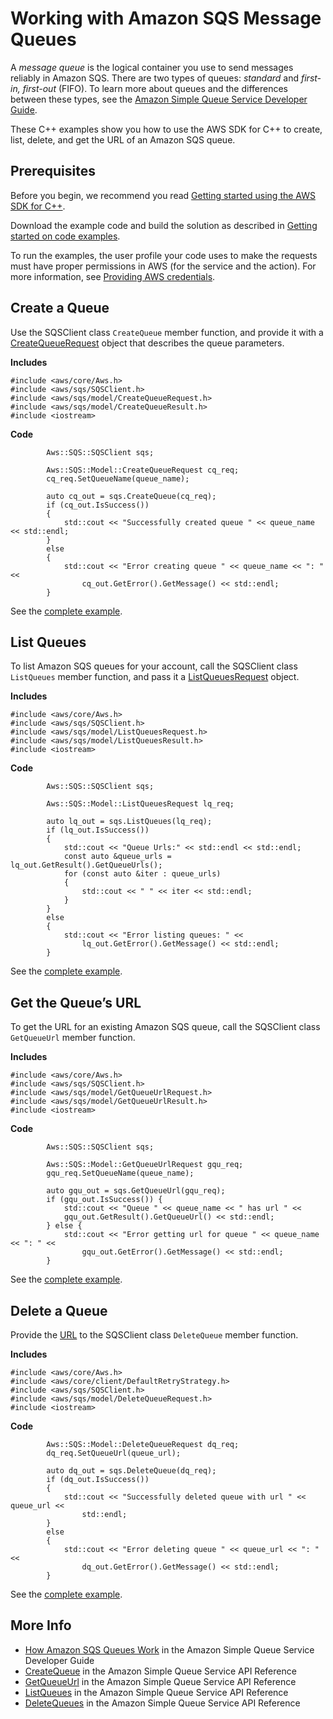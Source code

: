 # Working with Amazon SQS Message Queues<a name="examples-sqs-message-queues"></a>

A *message queue* is the logical container you use to send messages reliably in Amazon SQS\. There are two types of queues: *standard* and *first\-in, first\-out* \(FIFO\)\. To learn more about queues and the differences between these types, see the [Amazon Simple Queue Service Developer Guide](https://docs.aws.amazon.com/AWSSimpleQueueService/latest/SQSDeveloperGuide/)\.

These C\+\+ examples show you how to use the AWS SDK for C\+\+ to create, list, delete, and get the URL of an Amazon SQS queue\.

## Prerequisites<a name="codeExamplePrereq"></a>

Before you begin, we recommend you read [Getting started using the AWS SDK for C\+\+](getting-started.md)\. 

Download the example code and build the solution as described in [Getting started on code examples](getting-started-code-examples.md)\. 

To run the examples, the user profile your code uses to make the requests must have proper permissions in AWS \(for the service and the action\)\. For more information, see [Providing AWS credentials](credentials.md)\.

## Create a Queue<a name="sqs-create-queue"></a>

Use the SQSClient class `CreateQueue` member function, and provide it with a [CreateQueueRequest](https://sdk.amazonaws.com/cpp/api/LATEST/class_aws_1_1_s_q_s_1_1_model_1_1_create_queue_request.html) object that describes the queue parameters\.

 **Includes** 

```
#include <aws/core/Aws.h>
#include <aws/sqs/SQSClient.h>
#include <aws/sqs/model/CreateQueueRequest.h>
#include <aws/sqs/model/CreateQueueResult.h>
#include <iostream>
```

 **Code** 

```
        Aws::SQS::SQSClient sqs;

        Aws::SQS::Model::CreateQueueRequest cq_req;
        cq_req.SetQueueName(queue_name);

        auto cq_out = sqs.CreateQueue(cq_req);
        if (cq_out.IsSuccess())
        {
            std::cout << "Successfully created queue " << queue_name << std::endl;
        }
        else
        {
            std::cout << "Error creating queue " << queue_name << ": " <<
                cq_out.GetError().GetMessage() << std::endl;
        }
```

See the [complete example](https://github.com/awsdocs/aws-doc-sdk-examples/tree/main/cpp/example_code/sqs/create_queue.cpp)\.

## List Queues<a name="sqs-list-queues"></a>

To list Amazon SQS queues for your account, call the SQSClient class `ListQueues` member function, and pass it a [ListQueuesRequest](https://sdk.amazonaws.com/cpp/api/LATEST/class_class_aws_1_1_s_q_s_1_1_model_1_1_list_queues_request.html) object\.

 **Includes** 

```
#include <aws/core/Aws.h>
#include <aws/sqs/SQSClient.h>
#include <aws/sqs/model/ListQueuesRequest.h>
#include <aws/sqs/model/ListQueuesResult.h>
#include <iostream>
```

 **Code** 

```
        Aws::SQS::SQSClient sqs;

        Aws::SQS::Model::ListQueuesRequest lq_req;

        auto lq_out = sqs.ListQueues(lq_req);
        if (lq_out.IsSuccess())
        {
            std::cout << "Queue Urls:" << std::endl << std::endl;
            const auto &queue_urls = lq_out.GetResult().GetQueueUrls();
            for (const auto &iter : queue_urls)
            {
                std::cout << " " << iter << std::endl;
            }
        }
        else
        {
            std::cout << "Error listing queues: " <<
                lq_out.GetError().GetMessage() << std::endl;
        }
```

See the [complete example](https://github.com/awsdocs/aws-doc-sdk-examples/tree/main/cpp/example_code/sqs/list_queues.cpp)\.

## Get the Queue’s URL<a name="sqs-get-queue-url"></a>

To get the URL for an existing Amazon SQS queue, call the SQSClient class `GetQueueUrl` member function\.

 **Includes** 

```
#include <aws/core/Aws.h>
#include <aws/sqs/SQSClient.h>
#include <aws/sqs/model/GetQueueUrlRequest.h>
#include <aws/sqs/model/GetQueueUrlResult.h>
#include <iostream>
```

 **Code** 

```
        Aws::SQS::SQSClient sqs;

        Aws::SQS::Model::GetQueueUrlRequest gqu_req;
        gqu_req.SetQueueName(queue_name);

        auto gqu_out = sqs.GetQueueUrl(gqu_req);
        if (gqu_out.IsSuccess()) {
            std::cout << "Queue " << queue_name << " has url " <<
            gqu_out.GetResult().GetQueueUrl() << std::endl;
        } else {
            std::cout << "Error getting url for queue " << queue_name << ": " <<
                gqu_out.GetError().GetMessage() << std::endl;
        }
```

See the [complete example](https://github.com/awsdocs/aws-doc-sdk-examples/tree/main/cpp/example_code/sqs/get_queue_url.cpp)\.

## Delete a Queue<a name="sqs-delete-queue"></a>

Provide the [URL](#sqs-get-queue-url) to the SQSClient class `DeleteQueue` member function\.

 **Includes** 

```
#include <aws/core/Aws.h>
#include <aws/core/client/DefaultRetryStrategy.h>
#include <aws/sqs/SQSClient.h>
#include <aws/sqs/model/DeleteQueueRequest.h>
#include <iostream>
```

 **Code** 

```
        Aws::SQS::Model::DeleteQueueRequest dq_req;
        dq_req.SetQueueUrl(queue_url);

        auto dq_out = sqs.DeleteQueue(dq_req);
        if (dq_out.IsSuccess())
        {
            std::cout << "Successfully deleted queue with url " << queue_url <<
                std::endl;
        }
        else
        {
            std::cout << "Error deleting queue " << queue_url << ": " <<
                dq_out.GetError().GetMessage() << std::endl;
        }
```

See the [complete example](https://github.com/awsdocs/aws-doc-sdk-examples/tree/main/cpp/example_code/sqs/delete_queue.cpp)\.

## More Info<a name="more-info"></a>
+  [How Amazon SQS Queues Work](https://docs.aws.amazon.com/AWSSimpleQueueService/latest/SQSDeveloperGuide/sqs-how-it-works.html) in the Amazon Simple Queue Service Developer Guide
+  [CreateQueue](https://docs.aws.amazon.com/AWSSimpleQueueService/latest/APIReference/API_CreateQueue.html) in the Amazon Simple Queue Service API Reference
+  [GetQueueUrl](https://docs.aws.amazon.com/AWSSimpleQueueService/latest/APIReference/API_GetQueueUrl.html) in the Amazon Simple Queue Service API Reference
+  [ListQueues](https://docs.aws.amazon.com/AWSSimpleQueueService/latest/APIReference/API_ListQueues.html) in the Amazon Simple Queue Service API Reference
+  [DeleteQueues](https://docs.aws.amazon.com/AWSSimpleQueueService/latest/APIReference/API_DeleteQueues.html) in the Amazon Simple Queue Service API Reference